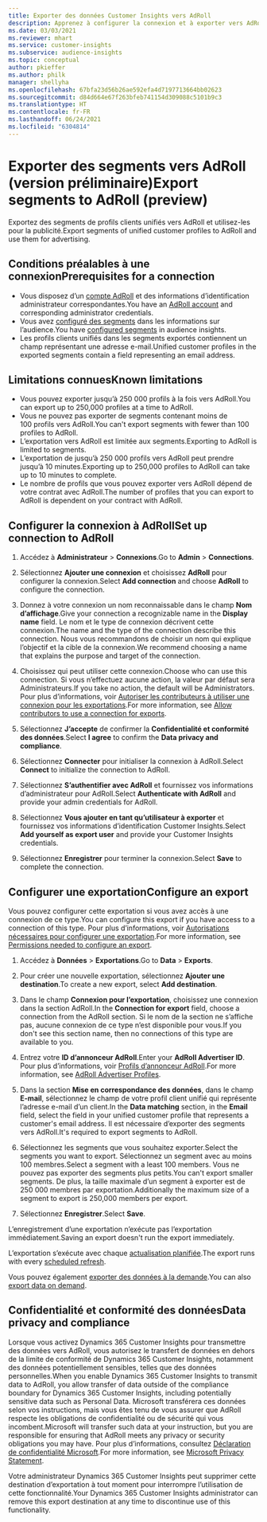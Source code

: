 ```yaml
---
title: Exporter des données Customer Insights vers AdRoll
description: Apprenez à configurer la connexion et à exporter vers AdRoll.
ms.date: 03/03/2021
ms.reviewer: mhart
ms.service: customer-insights
ms.subservice: audience-insights
ms.topic: conceptual
author: pkieffer
ms.author: philk
manager: shellyha
ms.openlocfilehash: 67bfa23d56b26ae592efa4d7197713664bb02623
ms.sourcegitcommit: d84d664e67f263bfeb741154d309088c5101b9c3
ms.translationtype: HT
ms.contentlocale: fr-FR
ms.lasthandoff: 06/24/2021
ms.locfileid: "6304814"
---
```

# <a name="export-segments-to-adroll-preview"></a><span data-ttu-id="f798c-103">Exporter des segments vers AdRoll (version préliminaire)</span><span class="sxs-lookup"><span data-stu-id="f798c-103">Export segments to AdRoll (preview)</span></span>

<span data-ttu-id="f798c-104">Exportez des segments de profils clients unifiés vers AdRoll et utilisez-les pour la publicité.</span><span class="sxs-lookup"><span data-stu-id="f798c-104">Export segments of unified customer profiles to AdRoll and use them for advertising.</span></span> 

## <a name="prerequisites-for-a-connection"></a><span data-ttu-id="f798c-105">Conditions préalables à une connexion</span><span class="sxs-lookup"><span data-stu-id="f798c-105">Prerequisites for a connection</span></span>

-   <span data-ttu-id="f798c-106">Vous disposez d’un [compte AdRoll](https://www.adroll.com/) et des informations d’identification administrateur correspondantes.</span><span class="sxs-lookup"><span data-stu-id="f798c-106">You have an [AdRoll account](https://www.adroll.com/) and corresponding administrator credentials.</span></span>
-   <span data-ttu-id="f798c-107">Vous avez [configuré des segments](segments.md) dans les informations sur l’audience.</span><span class="sxs-lookup"><span data-stu-id="f798c-107">You have [configured segments](segments.md) in audience insights.</span></span>
-   <span data-ttu-id="f798c-108">Les profils clients unifiés dans les segments exportés contiennent un champ représentant une adresse e-mail.</span><span class="sxs-lookup"><span data-stu-id="f798c-108">Unified customer profiles in the exported segments contain a field representing an email address.</span></span>

## <a name="known-limitations"></a><span data-ttu-id="f798c-109">Limitations connues</span><span class="sxs-lookup"><span data-stu-id="f798c-109">Known limitations</span></span>

- <span data-ttu-id="f798c-110">Vous pouvez exporter jusqu’à 250 000 profils à la fois vers AdRoll.</span><span class="sxs-lookup"><span data-stu-id="f798c-110">You can export up to 250,000 profiles at a time to AdRoll.</span></span>
- <span data-ttu-id="f798c-111">Vous ne pouvez pas exporter de segments contenant moins de 100 profils vers AdRoll.</span><span class="sxs-lookup"><span data-stu-id="f798c-111">You can't export segments with fewer than 100 profiles to AdRoll.</span></span> 
- <span data-ttu-id="f798c-112">L’exportation vers AdRoll est limitée aux segments.</span><span class="sxs-lookup"><span data-stu-id="f798c-112">Exporting to AdRoll is limited to segments.</span></span>
- <span data-ttu-id="f798c-113">L’exportation de jusqu’à 250 000 profils vers AdRoll peut prendre jusqu’à 10 minutes.</span><span class="sxs-lookup"><span data-stu-id="f798c-113">Exporting up to 250,000 profiles to AdRoll can take up to 10 minutes to complete.</span></span> 
- <span data-ttu-id="f798c-114">Le nombre de profils que vous pouvez exporter vers AdRoll dépend de votre contrat avec AdRoll.</span><span class="sxs-lookup"><span data-stu-id="f798c-114">The number of profiles that you can export to AdRoll is dependent on your contract with AdRoll.</span></span>

## <a name="set-up-connection-to-adroll"></a><span data-ttu-id="f798c-115">Configurer la connexion à AdRoll</span><span class="sxs-lookup"><span data-stu-id="f798c-115">Set up connection to AdRoll</span></span>

1. <span data-ttu-id="f798c-116">Accédez à **Administrateur** > **Connexions**.</span><span class="sxs-lookup"><span data-stu-id="f798c-116">Go to **Admin** > **Connections**.</span></span>

1. <span data-ttu-id="f798c-117">Sélectionnez **Ajouter une connexion** et choisissez **AdRoll** pour configurer la connexion.</span><span class="sxs-lookup"><span data-stu-id="f798c-117">Select **Add connection** and choose **AdRoll** to configure the connection.</span></span>

1. <span data-ttu-id="f798c-118">Donnez à votre connexion un nom reconnaissable dans le champ **Nom d’affichage**.</span><span class="sxs-lookup"><span data-stu-id="f798c-118">Give your connection a recognizable name in the **Display name** field.</span></span> <span data-ttu-id="f798c-119">Le nom et le type de connexion décrivent cette connexion.</span><span class="sxs-lookup"><span data-stu-id="f798c-119">The name and the type of the connection describe this connection.</span></span> <span data-ttu-id="f798c-120">Nous vous recommandons de choisir un nom qui explique l’objectif et la cible de la connexion.</span><span class="sxs-lookup"><span data-stu-id="f798c-120">We recommend choosing a name that explains the purpose and target of the connection.</span></span>

1. <span data-ttu-id="f798c-121">Choisissez qui peut utiliser cette connexion.</span><span class="sxs-lookup"><span data-stu-id="f798c-121">Choose who can use this connection.</span></span> <span data-ttu-id="f798c-122">Si vous n’effectuez aucune action, la valeur par défaut sera Administrateurs.</span><span class="sxs-lookup"><span data-stu-id="f798c-122">If you take no action, the default will be Administrators.</span></span> <span data-ttu-id="f798c-123">Pour plus d’informations, voir [Autoriser les contributeurs à utiliser une connexion pour les exportations](connections.md#allow-contributors-to-use-a-connection-for-exports).</span><span class="sxs-lookup"><span data-stu-id="f798c-123">For more information, see [Allow contributors to use a connection for exports](connections.md#allow-contributors-to-use-a-connection-for-exports).</span></span>

1. <span data-ttu-id="f798c-124">Sélectionnez **J’accepte** de confirmer la **Confidentialité et conformité des données**.</span><span class="sxs-lookup"><span data-stu-id="f798c-124">Select **I agree** to confirm the **Data privacy and compliance**.</span></span>

1. <span data-ttu-id="f798c-125">Sélectionnez **Connecter** pour initialiser la connexion à AdRoll.</span><span class="sxs-lookup"><span data-stu-id="f798c-125">Select **Connect** to initialize the connection to AdRoll.</span></span>

1. <span data-ttu-id="f798c-126">Sélectionnez **S’authentifier avec AdRoll** et fournissez vos informations d’administrateur pour AdRoll.</span><span class="sxs-lookup"><span data-stu-id="f798c-126">Select **Authenticate with AdRoll** and provide your admin credentials for AdRoll.</span></span> 

1. <span data-ttu-id="f798c-127">Sélectionnez **Vous ajouter en tant qu’utilisateur à exporter** et fournissez vos informations d’identification Customer Insights.</span><span class="sxs-lookup"><span data-stu-id="f798c-127">Select **Add yourself as export user** and provide your Customer Insights credentials.</span></span>

1. <span data-ttu-id="f798c-128">Sélectionnez **Enregistrer** pour terminer la connexion.</span><span class="sxs-lookup"><span data-stu-id="f798c-128">Select **Save** to complete the connection.</span></span>

## <a name="configure-an-export"></a><span data-ttu-id="f798c-129">Configurer une exportation</span><span class="sxs-lookup"><span data-stu-id="f798c-129">Configure an export</span></span>

<span data-ttu-id="f798c-130">Vous pouvez configurer cette exportation si vous avez accès à une connexion de ce type.</span><span class="sxs-lookup"><span data-stu-id="f798c-130">You can configure this export if you have access to a connection of this type.</span></span> <span data-ttu-id="f798c-131">Pour plus d’informations, voir [Autorisations nécessaires pour configurer une exportation](export-destinations.md#set-up-a-new-export).</span><span class="sxs-lookup"><span data-stu-id="f798c-131">For more information, see [Permissions needed to configure an export](export-destinations.md#set-up-a-new-export).</span></span>

1. <span data-ttu-id="f798c-132">Accédez à **Données** > **Exportations**.</span><span class="sxs-lookup"><span data-stu-id="f798c-132">Go to **Data** > **Exports**.</span></span>

1. <span data-ttu-id="f798c-133">Pour créer une nouvelle exportation, sélectionnez **Ajouter une destination**.</span><span class="sxs-lookup"><span data-stu-id="f798c-133">To create a new export, select **Add destination**.</span></span>

1. <span data-ttu-id="f798c-134">Dans le champ **Connexion pour l’exportation**, choisissez une connexion dans la section AdRoll.</span><span class="sxs-lookup"><span data-stu-id="f798c-134">In the **Connection for export** field, choose a connection from the AdRoll section.</span></span> <span data-ttu-id="f798c-135">Si le nom de la section ne s’affiche pas, aucune connexion de ce type n’est disponible pour vous.</span><span class="sxs-lookup"><span data-stu-id="f798c-135">If you don't see this section name, then no connections of this type are available to you.</span></span>

1. <span data-ttu-id="f798c-136">Entrez votre **ID d’annonceur AdRoll**.</span><span class="sxs-lookup"><span data-stu-id="f798c-136">Enter your **AdRoll Advertiser ID**.</span></span> <span data-ttu-id="f798c-137">Pour plus d’informations, voir [Profils d’annonceur AdRoll](https://help.adroll.com/hc/articles/212011838-Advertiser-Profiles).</span><span class="sxs-lookup"><span data-stu-id="f798c-137">For more information, see [AdRoll Advertiser Profiles](https://help.adroll.com/hc/articles/212011838-Advertiser-Profiles).</span></span>

3. <span data-ttu-id="f798c-138">Dans la section **Mise en correspondance des données**, dans le champ **E-mail**, sélectionnez le champ de votre profil client unifié qui représente l’adresse e-mail d’un client.</span><span class="sxs-lookup"><span data-stu-id="f798c-138">In the **Data matching** section, in the **Email** field, select the field in your unified customer profile that represents a customer's email address.</span></span> <span data-ttu-id="f798c-139">Il est nécessaire d’exporter des segments vers AdRoll.</span><span class="sxs-lookup"><span data-stu-id="f798c-139">It's required to export segments to AdRoll.</span></span>

1. <span data-ttu-id="f798c-140">Sélectionnez les segments que vous souhaitez exporter.</span><span class="sxs-lookup"><span data-stu-id="f798c-140">Select the segments you want to export.</span></span> <span data-ttu-id="f798c-141">Sélectionnez un segment avec au moins 100 membres.</span><span class="sxs-lookup"><span data-stu-id="f798c-141">Select a segment with a least 100 members.</span></span> <span data-ttu-id="f798c-142">Vous ne pouvez pas exporter des segments plus petits.</span><span class="sxs-lookup"><span data-stu-id="f798c-142">You can't export smaller segments.</span></span> <span data-ttu-id="f798c-143">De plus, la taille maximale d’un segment à exporter est de 250 000 membres par exportation.</span><span class="sxs-lookup"><span data-stu-id="f798c-143">Additionally the maximum size of a segment to export is 250,000 members per export.</span></span> 

1. <span data-ttu-id="f798c-144">Sélectionnez **Enregistrer**.</span><span class="sxs-lookup"><span data-stu-id="f798c-144">Select **Save**.</span></span>

<span data-ttu-id="f798c-145">L’enregistrement d’une exportation n’exécute pas l’exportation immédiatement.</span><span class="sxs-lookup"><span data-stu-id="f798c-145">Saving an export doesn't run the export immediately.</span></span>

<span data-ttu-id="f798c-146">L’exportation s’exécute avec chaque [actualisation planifiée](system.md#schedule-tab).</span><span class="sxs-lookup"><span data-stu-id="f798c-146">The export runs with every [scheduled refresh](system.md#schedule-tab).</span></span> 

<span data-ttu-id="f798c-147">Vous pouvez également [exporter des données à la demande](export-destinations.md#run-exports-on-demand).</span><span class="sxs-lookup"><span data-stu-id="f798c-147">You can also [export data on demand](export-destinations.md#run-exports-on-demand).</span></span> 


## <a name="data-privacy-and-compliance"></a><span data-ttu-id="f798c-148">Confidentialité et conformité des données</span><span class="sxs-lookup"><span data-stu-id="f798c-148">Data privacy and compliance</span></span>

<span data-ttu-id="f798c-149">Lorsque vous activez Dynamics 365 Customer Insights pour transmettre des données vers AdRoll, vous autorisez le transfert de données en dehors de la limite de conformité de Dynamics 365 Customer Insights, notamment des données potentiellement sensibles, telles que des données personnelles.</span><span class="sxs-lookup"><span data-stu-id="f798c-149">When you enable Dynamics 365 Customer Insights to transmit data to AdRoll, you allow transfer of data outside of the compliance boundary for Dynamics 365 Customer Insights, including potentially sensitive data such as Personal Data.</span></span> <span data-ttu-id="f798c-150">Microsoft transférera ces données selon vos instructions, mais vous êtes tenu de vous assurer que AdRoll respecte les obligations de confidentialité ou de sécurité qui vous incombent.</span><span class="sxs-lookup"><span data-stu-id="f798c-150">Microsoft will transfer such data at your instruction, but you are responsible for ensuring that AdRoll meets any privacy or security obligations you may have.</span></span> <span data-ttu-id="f798c-151">Pour plus d’informations, consultez [Déclaration de confidentialité Microsoft](https://go.microsoft.com/fwlink/?linkid=396732).</span><span class="sxs-lookup"><span data-stu-id="f798c-151">For more information, see [Microsoft Privacy Statement](https://go.microsoft.com/fwlink/?linkid=396732).</span></span>

<span data-ttu-id="f798c-152">Votre administrateur Dynamics 365 Customer Insights peut supprimer cette destination d’exportation à tout moment pour interrompre l’utilisation de cette fonctionnalité.</span><span class="sxs-lookup"><span data-stu-id="f798c-152">Your Dynamics 365 Customer Insights administrator can remove this export destination at any time to discontinue use of this functionality.</span></span>
